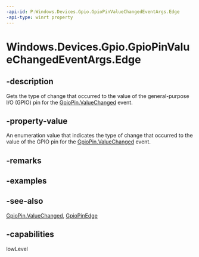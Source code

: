 ```yaml
---
-api-id: P:Windows.Devices.Gpio.GpioPinValueChangedEventArgs.Edge
-api-type: winrt property
---
```


<!-- Property syntax
public Windows.Devices.Gpio.GpioPinEdge Edge { get; }
-->

# Windows.Devices.Gpio.GpioPinValueChangedEventArgs.Edge

## -description
Gets the type of change that occurred to the value of the general-purpose I/O (GPIO) pin for the [GpioPin.ValueChanged](gpiopin_valuechanged.md) event.

## -property-value
An enumeration value that indicates the type of change that occurred to the value of the GPIO pin for the [GpioPin.ValueChanged](gpiopin_valuechanged.md) event.

## -remarks

## -examples

## -see-also
[GpioPin.ValueChanged](gpiopin_valuechanged.md), [GpioPinEdge](gpiopinedge.md)

## -capabilities
lowLevel
